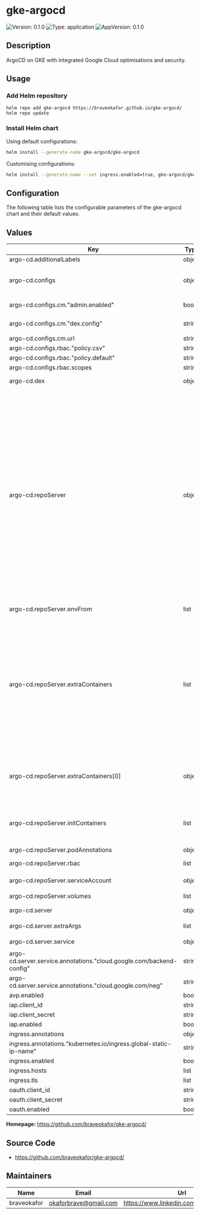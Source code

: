 
# gke-argocd

![Version: 0.1.0](https://img.shields.io/badge/Version-0.1.0-informational?style=flat-square) ![Type: application](https://img.shields.io/badge/Type-application-informational?style=flat-square) ![AppVersion: 0.1.0](https://img.shields.io/badge/AppVersion-0.1.0-informational?style=flat-square)

## Description

ArgoCD on GKE with integrated Google Cloud optimisations and security.

## Usage

### Add Helm repository

```shell
helm repo add gke-argocd https://braveokafor.github.io/gke-argocd/
helm repo update
```

### Install Helm chart

Using default configurations:

```bash
helm install --generate-name gke-argocd/gke-argocd
```

Customising configurations:

```bash
helm install --generate-name --set ingress.enabled=true, gke-argocd/gke-argocd
```

## Configuration

The following table lists the configurable parameters of the gke-argocd chart and their default values.

## Values

| Key | Type | Default | Description |
|-----|------|---------|-------------|
| argo-cd.additionalLabels | object | `{"app.kubernetes.io/part-of":"argocd"}` | Additional Labels for Argo CD |
| argo-cd.configs | object | `{"cm":{"admin.enabled":false,"dex.config":"connectors:\n- config:\n    issuer: https://accounts.google.com\n    clientID: $gke-argocd-oauth-secret:client_id\n    clientSecret: $gke-argocd-oauth-secret:client_secret\n  type: oidc\n  id: google\n  name: Google\n","url":"http://argocd.example.com"},"rbac":{"policy.csv":"g, user@example.com, role:admin\n","policy.default":"role:readonly","scopes":"[groups, email]"}}` | Configurations for Argo CD components |
| argo-cd.configs.cm."admin.enabled" | bool | `false` | Enable or disable admin account |
| argo-cd.configs.cm."dex.config" | string | `"connectors:\n- config:\n    issuer: https://accounts.google.com\n    clientID: $gke-argocd-oauth-secret:client_id\n    clientSecret: $gke-argocd-oauth-secret:client_secret\n  type: oidc\n  id: google\n  name: Google\n"` | Dex configuration for OIDC |
| argo-cd.configs.cm.url | string | `"http://argocd.example.com"` | Argo CD URL |
| argo-cd.configs.rbac."policy.csv" | string | `"g, user@example.com, role:admin\n"` | CSV for RBAC policies |
| argo-cd.configs.rbac."policy.default" | string | `"role:readonly"` | Default RBAC policy |
| argo-cd.configs.rbac.scopes | string | `"[groups, email]"` | RBAC scopes |
| argo-cd.dex | object | `{"servicePortHttpName":"tcp"}` | Dex service port configuration |
| argo-cd.repoServer | object | `{"envFrom":[{"secretRef":{"name":"argocd-vault-plugin-credentials"}}],"extraContainers":[{"command":["/var/run/argocd/argocd-cmp-server"],"image":"quay.io/argoproj/argocd:v2.6.7","name":"avp","securityContext":{"runAsNonRoot":true,"runAsUser":999},"volumeMounts":[{"mountPath":"/var/run/argocd","name":"var-files"},{"mountPath":"/home/argocd/cmp-server/plugins","name":"plugins"},{"mountPath":"/tmp","name":"cmp-tmp"},{"mountPath":"/home/argocd/cmp-server/config/plugin.yaml","name":"cmp-plugin","subPath":"avp.yaml"},{"mountPath":"/usr/local/bin/argocd-vault-plugin","name":"custom-tools","subPath":"argocd-vault-plugin"}]},{"command":["/var/run/argocd/argocd-cmp-server"],"image":"quay.io/argoproj/argocd:v2.6.7","name":"avp-helm","securityContext":{"runAsNonRoot":true,"runAsUser":999},"volumeMounts":[{"mountPath":"/var/run/argocd","name":"var-files"},{"mountPath":"/home/argocd/cmp-server/plugins","name":"plugins"},{"mountPath":"/tmp","name":"cmp-tmp"},{"mountPath":"/home/argocd/cmp-server/config/plugin.yaml","name":"cmp-plugin","subPath":"avp-helm.yaml"},{"mountPath":"/usr/local/bin/argocd-vault-plugin","name":"custom-tools","subPath":"argocd-vault-plugin"}]},{"command":["/var/run/argocd/argocd-cmp-server"],"image":"quay.io/argoproj/argocd:v2.6.7","name":"avp-kustomize","securityContext":{"runAsNonRoot":true,"runAsUser":999},"volumeMounts":[{"mountPath":"/var/run/argocd","name":"var-files"},{"mountPath":"/home/argocd/cmp-server/plugins","name":"plugins"},{"mountPath":"/tmp","name":"cmp-tmp"},{"mountPath":"/home/argocd/cmp-server/config/plugin.yaml","name":"cmp-plugin","subPath":"avp-kustomize.yaml"},{"mountPath":"/usr/local/bin/argocd-vault-plugin","name":"custom-tools","subPath":"argocd-vault-plugin"}]}],"initContainers":[{"args":["curl -L https://github.com/argoproj-labs/argocd-vault-plugin/releases/download/v$(AVP_VERSION)/argocd-vault-plugin_$(AVP_VERSION)_linux_amd64 -o argocd-vault-plugin && chmod +x argocd-vault-plugin && mv argocd-vault-plugin /custom-tools/\ncurl -L https://github.com/mikefarah/yq/releases/download/v${YQ_VERSION}/yq_linux_amd64 -o yq && chmod +x yq && mv yq /custom-tools/"],"command":["sh","-c"],"env":[{"name":"AVP_VERSION","value":"1.16.1"},{"name":"YQ_VERSION","value":"4.35.2"}],"image":"registry.access.redhat.com/ubi8","name":"download-tools","volumeMounts":[{"mountPath":"/custom-tools","name":"custom-tools"}]}],"podAnnotations":{"traffic.sidecar.istio.io/excludeOutboundPorts":"443"},"rbac":[{"apiGroups":[""],"resources":["secrets","configmaps"],"verbs":["get","list","watch"]}],"serviceAccount":{"annotations":{"iam.gke.io/gcp-service-account":"argocd-sa@example-project.iam.gserviceaccount.com"},"automountServiceAccountToken":true},"volumes":[{"configMap":{"name":"cmp-plugin"},"name":"cmp-plugin"},{"emptyDir":{},"name":"cmp-tmp"},{"emptyDir":{},"name":"custom-tools"}]}` | Repo Server configurations |
| argo-cd.repoServer.envFrom | list | `[{"secretRef":{"name":"argocd-vault-plugin-credentials"}}]` | Argo Vault Plugin configurations |
| argo-cd.repoServer.extraContainers | list | `[{"command":["/var/run/argocd/argocd-cmp-server"],"image":"quay.io/argoproj/argocd:v2.6.7","name":"avp","securityContext":{"runAsNonRoot":true,"runAsUser":999},"volumeMounts":[{"mountPath":"/var/run/argocd","name":"var-files"},{"mountPath":"/home/argocd/cmp-server/plugins","name":"plugins"},{"mountPath":"/tmp","name":"cmp-tmp"},{"mountPath":"/home/argocd/cmp-server/config/plugin.yaml","name":"cmp-plugin","subPath":"avp.yaml"},{"mountPath":"/usr/local/bin/argocd-vault-plugin","name":"custom-tools","subPath":"argocd-vault-plugin"}]},{"command":["/var/run/argocd/argocd-cmp-server"],"image":"quay.io/argoproj/argocd:v2.6.7","name":"avp-helm","securityContext":{"runAsNonRoot":true,"runAsUser":999},"volumeMounts":[{"mountPath":"/var/run/argocd","name":"var-files"},{"mountPath":"/home/argocd/cmp-server/plugins","name":"plugins"},{"mountPath":"/tmp","name":"cmp-tmp"},{"mountPath":"/home/argocd/cmp-server/config/plugin.yaml","name":"cmp-plugin","subPath":"avp-helm.yaml"},{"mountPath":"/usr/local/bin/argocd-vault-plugin","name":"custom-tools","subPath":"argocd-vault-plugin"}]},{"command":["/var/run/argocd/argocd-cmp-server"],"image":"quay.io/argoproj/argocd:v2.6.7","name":"avp-kustomize","securityContext":{"runAsNonRoot":true,"runAsUser":999},"volumeMounts":[{"mountPath":"/var/run/argocd","name":"var-files"},{"mountPath":"/home/argocd/cmp-server/plugins","name":"plugins"},{"mountPath":"/tmp","name":"cmp-tmp"},{"mountPath":"/home/argocd/cmp-server/config/plugin.yaml","name":"cmp-plugin","subPath":"avp-kustomize.yaml"},{"mountPath":"/usr/local/bin/argocd-vault-plugin","name":"custom-tools","subPath":"argocd-vault-plugin"}]}]` | Extra containers in the repo server |
| argo-cd.repoServer.extraContainers[0] | object | `{"command":["/var/run/argocd/argocd-cmp-server"],"image":"quay.io/argoproj/argocd:v2.6.7","name":"avp","securityContext":{"runAsNonRoot":true,"runAsUser":999},"volumeMounts":[{"mountPath":"/var/run/argocd","name":"var-files"},{"mountPath":"/home/argocd/cmp-server/plugins","name":"plugins"},{"mountPath":"/tmp","name":"cmp-tmp"},{"mountPath":"/home/argocd/cmp-server/config/plugin.yaml","name":"cmp-plugin","subPath":"avp.yaml"},{"mountPath":"/usr/local/bin/argocd-vault-plugin","name":"custom-tools","subPath":"argocd-vault-plugin"}]}` | ArgoCD Vault Plugin container configuration |
| argo-cd.repoServer.initContainers | list | `[{"args":["curl -L https://github.com/argoproj-labs/argocd-vault-plugin/releases/download/v$(AVP_VERSION)/argocd-vault-plugin_$(AVP_VERSION)_linux_amd64 -o argocd-vault-plugin && chmod +x argocd-vault-plugin && mv argocd-vault-plugin /custom-tools/\ncurl -L https://github.com/mikefarah/yq/releases/download/v${YQ_VERSION}/yq_linux_amd64 -o yq && chmod +x yq && mv yq /custom-tools/"],"command":["sh","-c"],"env":[{"name":"AVP_VERSION","value":"1.16.1"},{"name":"YQ_VERSION","value":"4.35.2"}],"image":"registry.access.redhat.com/ubi8","name":"download-tools","volumeMounts":[{"mountPath":"/custom-tools","name":"custom-tools"}]}]` | Initialization containers |
| argo-cd.repoServer.podAnnotations | object | `{"traffic.sidecar.istio.io/excludeOutboundPorts":"443"}` | Pod annotations |
| argo-cd.repoServer.rbac | list | `[{"apiGroups":[""],"resources":["secrets","configmaps"],"verbs":["get","list","watch"]}]` | RBAC configurations for the repo server |
| argo-cd.repoServer.serviceAccount | object | `{"annotations":{"iam.gke.io/gcp-service-account":"argocd-sa@example-project.iam.gserviceaccount.com"},"automountServiceAccountToken":true}` | Service account configurations |
| argo-cd.repoServer.volumes | list | `[{"configMap":{"name":"cmp-plugin"},"name":"cmp-plugin"},{"emptyDir":{},"name":"cmp-tmp"},{"emptyDir":{},"name":"custom-tools"}]` | Volume configurations |
| argo-cd.server | object | `{"extraArgs":["--insecure"],"service":{"annotations":{"cloud.google.com/backend-config":"{\"default\": \"gke-argocd-backend-config\"}","cloud.google.com/neg":"{\"ingress\": true}"}}}` | Server configurations |
| argo-cd.server.extraArgs | list | `["--insecure"]` | Additional arguments for the server |
| argo-cd.server.service | object | `{"annotations":{"cloud.google.com/backend-config":"{\"default\": \"gke-argocd-backend-config\"}","cloud.google.com/neg":"{\"ingress\": true}"}}` | Service annotations |
| argo-cd.server.service.annotations."cloud.google.com/backend-config" | string | `"{\"default\": \"gke-argocd-backend-config\"}"` | Backend configuration for GCP |
| argo-cd.server.service.annotations."cloud.google.com/neg" | string | `"{\"ingress\": true}"` | Network Endpoint Groups (NEG) configuration |
| avp.enabled | bool | `true` | Enabled |
| iap.client_id | string | `"abcde12345.apps.googleusercontent.com"` | Client id |
| iap.client_secret | string | `"abcde12345"` | Client secret |
| iap.enabled | bool | `false` | Enabled |
| ingress.annotations | object | `{"kubernetes.io/ingress.global-static-ip-name":"argocd-public-ip"}` | Annotations configurations |
| ingress.annotations."kubernetes.io/ingress.global-static-ip-name" | string | `"argocd-public-ip"` | Kubernetes.io/ingress.global-static-ip-name |
| ingress.enabled | bool | `false` | Enabled |
| ingress.hosts | list | `[{"host":"argocd.example.com","paths":["/"],"serviceName":"argocd-server"}]` | Hosts |
| ingress.tls | list | `[]` | Tls |
| oauth.client_id | string | `"abcde12345.apps.googleusercontent.com"` | Client id |
| oauth.client_secret | string | `"abcde12345"` | Client secret |
| oauth.enabled | bool | `false` | Enabled |

**Homepage:** <https://github.com/braveokafor/gke-argocd/>

## Source Code

* <https://github.com/braveokafor/gke-argocd/>

## Maintainers

| Name | Email | Url |
| ---- | ------ | --- |
| braveokafor | <okaforbrave@gmail.com> | <https://www.linkedin.com/in/braveokafor/> |
